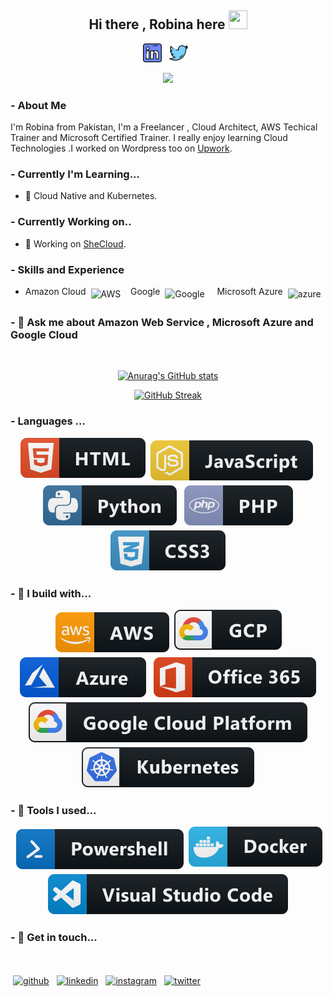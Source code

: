<div align="center"> <h2 align="center">Hi there , Robina here <img src="https://github.com/RobinaMirbahar/RobinaMirbahar/blob/main/ProfileImages/Hi-Robina.gif" height="30" width="30"> </h2></div>
<p align='center'>
   <a href="https://www.linkedin.com/in/robina-mallah/"><img height="30" src="https://raw.githubusercontent.com/8bithemant/8bithemant/master/linkedin.png?raw=true"></a>&nbsp;&nbsp;
<a href="https://twitter.com/robinamirbahar"><img height="30" src="https://raw.githubusercontent.com/8bithemant/8bithemant/master/twitter.png?raw=true"></a>&nbsp;&nbsp;

 </p>


<p align='center'>
<img align="center"><img src="https://github.com/RobinaMirbahar/RobinaMirbahar/blob/main/ProfileImages/BannerGithub.svg">
</p>

### - About Me
I'm Robina from Pakistan, I'm a Freelancer , Cloud Architect, AWS Techical Trainer and Microsoft Certified Trainer. I really enjoy learning Cloud Technologies .I worked on Wordpress too on [Upwork](https://www.upwork.com). 

### - Currently I'm Learning...
- 🌱 Cloud Native and Kubernetes.

### - Currently Working on..
- 🔭 Working on [SheCloud](https://github.com/SheCloud). 


### - Skills and Experience
- Amazon Cloud <img src="https://github.com/RobinaMirbahar/RobinaMirbahar/blob/main/Service/amazonaws.svg" alt="AWS" height='40' style="vertical-align:top; margin:4px">&nbsp;&nbsp; Google <img src="https://github.com/RobinaMirbahar/RobinaMirbahar/blob/main/Service/googlecloud.svg" alt="Google" height='40' style="vertical-align:top; margin:4px"> &nbsp;&nbsp; Microsoft Azure <img src="https://github.com/RobinaMirbahar/RobinaMirbahar/blob/main/Service/microsoftazure.svg" alt="azure" height='40' style="vertical-align:top; margin:4px">


### - 💬 Ask me about Amazon Web Service , Microsoft Azure and Google Cloud
<br />

<div align="center">
   
[![Anurag's GitHub stats](https://github-readme-stats.vercel.app/api?username=robinamirbahar)](https://github.com/anuraghazra/github-readme-stats)
    
[![GitHub Streak](https://github-readme-streak-stats.herokuapp.com/?user=robinamirbahar)](https://git.io/streak-stats)
   
</div>
   
### - Languages ...
<p align="center">
   
 
   <img src="https://github.com/MikeCodesDotNET/ColoredBadges/blob/master/svg/dev/languages/html.svg" alt="HTML" style="vertical-align:top margin:6px 4px">  
  <img src="https://github.com/MikeCodesDotNET/ColoredBadges/blob/master/svg/dev/languages/js.svg" alt="js" style="vertical-align:top; margin:4px">
  <img src="https://raw.githubusercontent.com/8bithemant/8bithemant/master/svg/dev/languages/python.svg" alt="python" style="vertical-align:top; margin:4px">
  <img src="https://github.com/MikeCodesDotNET/ColoredBadges/blob/master/svg/dev/languages/php.svg" alt="php" style="vertical-align:top; margin:4px">
    <img src="https://github.com/MikeCodesDotNET/ColoredBadges/blob/master/svg/dev/languages/css3.svg" alt="css3" style="vertical-align:top; margin:4px">
</p>


### - 🚧 I build with...
<p align="center">
   <img src="https://github.com/MikeCodesDotNET/ColoredBadges/blob/master/svg/dev/services/aws.svg" alt="AWS" style="vertical-align:top; margin:4px">
   <img src="https://github.com/MikeCodesDotNET/ColoredBadges/blob/master/svg/dev/services/gcp.svg" alt="GCP" style="vertical-align:top margin:6px 4px">  
  <img src="https://github.com/MikeCodesDotNET/ColoredBadges/blob/master/svg/dev/services/azure.svg" alt="azure" style="vertical-align:top; margin:4px">
  <img src="https://github.com/MikeCodesDotNET/ColoredBadges/blob/master/svg/dev/services/office_365.svg" alt="m365" style="vertical-align:top; margin:4px">
   <img src="https://github.com/MikeCodesDotNET/ColoredBadges/blob/master/svg/dev/services/google_cloud_platform.svg" alt="GCP" style="vertical-align:top; margin:4px">
   <img src="https://github.com/MikeCodesDotNET/ColoredBadges/blob/master/svg/dev/services/kubernetes.svg" alt="KB" style="vertical-align:top; margin:4px">
</p>

### - 🔭 Tools I used...
<p align="center">
    <img src="https://github.com/MikeCodesDotNET/ColoredBadges/blob/master/svg/dev/tools/powershell.svg" alt="powershell" style="vertical-align:top; margin:4px">
   <img src="https://github.com/MikeCodesDotNET/ColoredBadges/blob/master/svg/dev/tools/docker.svg" alt="Docker" style="vertical-align:top margin:6px 4px">  
  <img src="https://github.com/MikeCodesDotNET/ColoredBadges/blob/master/svg/dev/tools/visualstudio_code.svg" alt="visual" style="vertical-align:top; margin:4px">
 </p>

### - 💬 Get in touch...
<p align="center">&nbsp;&nbsp;&nbsp;
   
[<img src='https://cdn.jsdelivr.net/npm/simple-icons@3.0.1/icons/github.svg' alt='github' height='40' style="vertical-align:top; margin:4px" align="center" >](https://github.com/robinamirbahar) 
[<img src='https://cdn.jsdelivr.net/npm/simple-icons@3.0.1/icons/linkedin.svg' alt='linkedin' height='40' style="vertical-align:top; margin:4px" align="center" >](https://www.linkedIn.com/robina-mirbahar) 
[<img src='https://cdn.jsdelivr.net/npm/simple-icons@3.0.1/icons/instagram.svg' alt='instagram' height='40' style="vertical-align:top; margin:4px" align="center" >](https://www.instagram.com/she.cloud) 
[<img src='https://cdn.jsdelivr.net/npm/simple-icons@3.0.1/icons/twitter.svg' alt='twitter' height='40' style="vertical-align:top; margin:4px" align="center" >](https://www.twitter.com/robinamirbahar) 
   
 </p>

